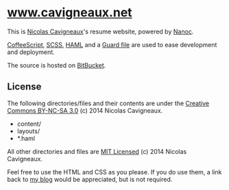 www.cavigneaux.net
==================

This is [Nicolas Cavigneaux][1]'s resume website, powered by [Nanoc][2].

[CoffeeScript][7], [SCSS][8], [HAML][9] and a [Guard file][10] are used to ease development and deployment.

The source is hosted on [BitBucket][5].

## License

The following directories/files and their contents are under the [Creative Commons BY-NC-SA 3.0][3] (c) 2014 Nicolas Cavigneaux.

- content/
- layouts/
- *.haml

All other directories and files are [MIT Licensed][4] (c) 2014 Nicolas Cavigneaux.

Feel free to use the HTML and CSS as you please. If you do use them, a link back to [my blog][6] would be appreciated, but is not required.

[1]: http://www.cavigneaux.net
[2]: http://nanoc.stoneship.org/
[3]: http://creativecommons.org/licenses/by-nc-sa/3.0/us/
[4]: http://en.wikipedia.org/wiki/MIT_License
[5]: http://www.bitbucket.com/Bounga/cavigneaux.net
[6]: http://www.bounga.org
[7]: http://jashkenas.github.com/coffee-script/
[8]: http://sass-lang.com/
[9]: http://haml-lang.com/
[10]: https://github.com/guard/guard
